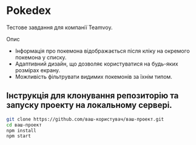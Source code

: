 # Pokedex

Тестове завдання для компанії Teamvoy.

Опис

* Інформація про покемона відображається після кліку на окремого покемона у списку.
* Адаптивний дизайн, що дозволяє користуватися на будь-яких розмірах екрану.
* Можливість фільтрувати видимих покемонів за їхнім типом.

## Інструкція для клонування репозиторію та запуску проекту на локальному сервері.

```bash
git clone https://github.com/ваш-користувач/ваш-проект.git
cd ваш-проект
npm install
npm start
